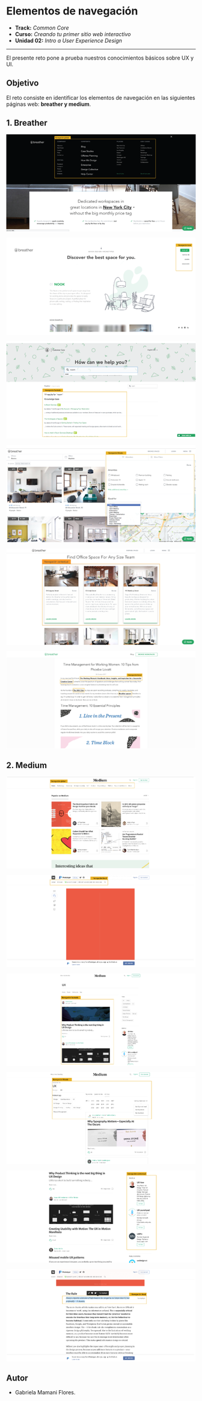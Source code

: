 # Elementos de navegación

* **Track:** _Common Core_
* **Curso:** _Creando tu primer sitio web interactivo_
* **Unidad 02:** _Intro a User Experience Design_

***

El presente reto pone a prueba nuestros conocimientos básicos sobre UX y UI.

## Objetivo

El reto consiste en identificar los elementos de navegación en las siguientes páginas web: **breather y medium**.


## 1. Breather

![breather-global](breather/nav-global.png)

![breather-local](breather/nav-local.png)  

![breather-facetada](breather/nav-facetada.png)  

![breather-filtrada](breather/nav-filtrada.png)  

![breather-contextual](breather/nav-contextual.png)  

![breather-lineal](breather/nav-lineal.png)   

## 2. Medium  

![medium-global](medium/nav-global.png)  

![medium-local](medium/nav-local.png)  

![medium-facetada](medium/nav-facetada.png)  

![medium-filtrada](medium/nav-filtrada.png)  

![medium-contextual](medium/nav-contextual.png)  

![medium-lineal](medium/nav-lineal.png)  

## Autor

* Gabriela Mamani Flores.
